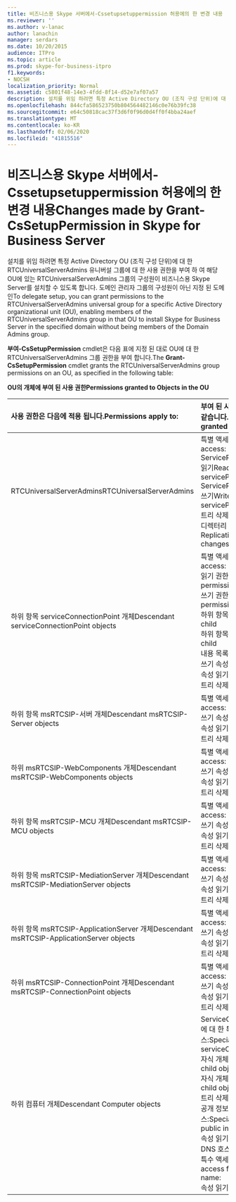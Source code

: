 ```yaml
---
title: 비즈니스용 Skype 서버에서-Cssetupsetuppermission 허용에의 한 변경 내용
ms.reviewer: ''
ms.author: v-lanac
author: lanachin
manager: serdars
ms.date: 10/20/2015
audience: ITPro
ms.topic: article
ms.prod: skype-for-business-itpro
f1.keywords:
- NOCSH
localization_priority: Normal
ms.assetid: c5801f48-14e3-4fdd-8f14-d52e7af07a57
description: 설치를 위임 하려면 특정 Active Directory OU (조직 구성 단위)에 대 한 RTCUniversalServerAdmins 유니버설 그룹에 대 한 사용 권한을 부여 하 여 해당 OU에 있는 RTCUniversalServerAdmins 그룹의 구성원이 비즈니스용 Skype Server를 설치할 수 있도록 합니다. 도메인 관리자 그룹의 구성원이 아닌 지정 된 도메인
ms.openlocfilehash: 844cfa586523750b804564482146c0e76b39fc38
ms.sourcegitcommit: e64c50818cac37f3d6f0f96d0d4ff0f4bba24aef
ms.translationtype: MT
ms.contentlocale: ko-KR
ms.lasthandoff: 02/06/2020
ms.locfileid: "41815516"
---
```

# <a name="changes-made-by-grant-cssetuppermission-in-skype-for-business-server"></a><span data-ttu-id="9be68-103">비즈니스용 Skype 서버에서-Cssetupsetuppermission 허용에의 한 변경 내용</span><span class="sxs-lookup"><span data-stu-id="9be68-103">Changes made by Grant-CsSetupPermission in Skype for Business Server</span></span>
 
<span data-ttu-id="9be68-104">설치를 위임 하려면 특정 Active Directory OU (조직 구성 단위)에 대 한 RTCUniversalServerAdmins 유니버설 그룹에 대 한 사용 권한을 부여 하 여 해당 OU에 있는 RTCUniversalServerAdmins 그룹의 구성원이 비즈니스용 Skype Server를 설치할 수 있도록 합니다. 도메인 관리자 그룹의 구성원이 아닌 지정 된 도메인</span><span class="sxs-lookup"><span data-stu-id="9be68-104">To delegate setup, you can grant permissions to the RTCUniversalServerAdmins universal group for a specific Active Directory organizational unit (OU), enabling members of the RTCUniversalServerAdmins group in that OU to install Skype for Business Server in the specified domain without being members of the Domain Admins group.</span></span> 
  
<span data-ttu-id="9be68-105">**부여-CsSetupPermission** cmdlet은 다음 표에 지정 된 대로 OU에 대 한 RTCUniversalServerAdmins 그룹 권한을 부여 합니다.</span><span class="sxs-lookup"><span data-stu-id="9be68-105">The **Grant-CsSetupPermission** cmdlet grants the RTCUniversalServerAdmins group permissions on an OU, as specified in the following table:</span></span>
  
<span data-ttu-id="9be68-106">**OU의 개체에 부여 된 사용 권한**</span><span class="sxs-lookup"><span data-stu-id="9be68-106">**Permissions granted to Objects in the OU**</span></span>

|<span data-ttu-id="9be68-107">**사용 권한은 다음에 적용 됩니다.**</span><span class="sxs-lookup"><span data-stu-id="9be68-107">**Permissions apply to:**</span></span>|<span data-ttu-id="9be68-108">**부여 된 사용 권한은 다음과 같습니다.**</span><span class="sxs-lookup"><span data-stu-id="9be68-108">**Permissions granted are:**</span></span>|
|:-----|:-----|
|<span data-ttu-id="9be68-109">RTCUniversalServerAdmins</span><span class="sxs-lookup"><span data-stu-id="9be68-109">RTCUniversalServerAdmins</span></span>  <br/> | <span data-ttu-id="9be68-110">특별 액세스:</span><span class="sxs-lookup"><span data-stu-id="9be68-110">Special access:</span></span> <br/>  <span data-ttu-id="9be68-111">ServicePrincipalName 읽기</span><span class="sxs-lookup"><span data-stu-id="9be68-111">Read servicePrincipalName</span></span> <br/>  <span data-ttu-id="9be68-112">ServicePrincipalName 쓰기</span><span class="sxs-lookup"><span data-stu-id="9be68-112">Write servicePrincipalName</span></span> <br/>  <span data-ttu-id="9be68-113">트리 삭제</span><span class="sxs-lookup"><span data-stu-id="9be68-113">Delete tree</span></span> <br/>  <span data-ttu-id="9be68-114">디렉터리 변경 내용 복제</span><span class="sxs-lookup"><span data-stu-id="9be68-114">Replicating directory changes</span></span> <br/> |
|<span data-ttu-id="9be68-115">하위 항목 serviceConnectionPoint 개체</span><span class="sxs-lookup"><span data-stu-id="9be68-115">Descendant serviceConnectionPoint objects</span></span>  <br/> | <span data-ttu-id="9be68-116">특별 액세스:</span><span class="sxs-lookup"><span data-stu-id="9be68-116">Special access:</span></span> <br/>  <span data-ttu-id="9be68-117">읽기 권한</span><span class="sxs-lookup"><span data-stu-id="9be68-117">Read permissions</span></span> <br/>  <span data-ttu-id="9be68-118">쓰기 권한</span><span class="sxs-lookup"><span data-stu-id="9be68-118">Write permissions</span></span> <br/>  <span data-ttu-id="9be68-119">하위 항목 만들기</span><span class="sxs-lookup"><span data-stu-id="9be68-119">Create child</span></span> <br/>  <span data-ttu-id="9be68-120">하위 항목 삭제</span><span class="sxs-lookup"><span data-stu-id="9be68-120">Delete child</span></span> <br/>  <span data-ttu-id="9be68-121">내용 목록</span><span class="sxs-lookup"><span data-stu-id="9be68-121">List contents</span></span> <br/>  <span data-ttu-id="9be68-122">쓰기 속성</span><span class="sxs-lookup"><span data-stu-id="9be68-122">Write property</span></span> <br/>  <span data-ttu-id="9be68-123">속성 읽기</span><span class="sxs-lookup"><span data-stu-id="9be68-123">Read property</span></span> <br/>  <span data-ttu-id="9be68-124">트리 삭제</span><span class="sxs-lookup"><span data-stu-id="9be68-124">Delete tree</span></span> <br/> |
|<span data-ttu-id="9be68-125">하위 항목 msRTCSIP-서버 개체</span><span class="sxs-lookup"><span data-stu-id="9be68-125">Descendant msRTCSIP-Server objects</span></span>  <br/> | <span data-ttu-id="9be68-126">특별 액세스:</span><span class="sxs-lookup"><span data-stu-id="9be68-126">Special access:</span></span> <br/>  <span data-ttu-id="9be68-127">쓰기 속성</span><span class="sxs-lookup"><span data-stu-id="9be68-127">Write property</span></span> <br/>  <span data-ttu-id="9be68-128">속성 읽기</span><span class="sxs-lookup"><span data-stu-id="9be68-128">Read property</span></span> <br/>  <span data-ttu-id="9be68-129">트리 삭제</span><span class="sxs-lookup"><span data-stu-id="9be68-129">Delete tree</span></span> <br/> |
|<span data-ttu-id="9be68-130">하위 msRTCSIP-WebComponents 개체</span><span class="sxs-lookup"><span data-stu-id="9be68-130">Descendant msRTCSIP-WebComponents objects</span></span>  <br/> | <span data-ttu-id="9be68-131">특별 액세스:</span><span class="sxs-lookup"><span data-stu-id="9be68-131">Special access:</span></span> <br/>  <span data-ttu-id="9be68-132">쓰기 속성</span><span class="sxs-lookup"><span data-stu-id="9be68-132">Write property</span></span> <br/>  <span data-ttu-id="9be68-133">속성 읽기</span><span class="sxs-lookup"><span data-stu-id="9be68-133">Read property</span></span> <br/>  <span data-ttu-id="9be68-134">트리 삭제</span><span class="sxs-lookup"><span data-stu-id="9be68-134">Delete tree</span></span> <br/> |
|<span data-ttu-id="9be68-135">하위 항목 msRTCSIP-MCU 개체</span><span class="sxs-lookup"><span data-stu-id="9be68-135">Descendant msRTCSIP-MCU objects</span></span>  <br/> | <span data-ttu-id="9be68-136">특별 액세스:</span><span class="sxs-lookup"><span data-stu-id="9be68-136">Special access:</span></span> <br/>  <span data-ttu-id="9be68-137">쓰기 속성</span><span class="sxs-lookup"><span data-stu-id="9be68-137">Write property</span></span> <br/>  <span data-ttu-id="9be68-138">속성 읽기</span><span class="sxs-lookup"><span data-stu-id="9be68-138">Read property</span></span> <br/>  <span data-ttu-id="9be68-139">트리 삭제</span><span class="sxs-lookup"><span data-stu-id="9be68-139">Delete tree</span></span> <br/> |
|<span data-ttu-id="9be68-140">하위 항목 msRTCSIP-MediationServer 개체</span><span class="sxs-lookup"><span data-stu-id="9be68-140">Descendant msRTCSIP-MediationServer objects</span></span>  <br/> | <span data-ttu-id="9be68-141">특별 액세스:</span><span class="sxs-lookup"><span data-stu-id="9be68-141">Special access:</span></span> <br/>  <span data-ttu-id="9be68-142">쓰기 속성</span><span class="sxs-lookup"><span data-stu-id="9be68-142">Write property</span></span> <br/>  <span data-ttu-id="9be68-143">속성 읽기</span><span class="sxs-lookup"><span data-stu-id="9be68-143">Read property</span></span> <br/>  <span data-ttu-id="9be68-144">트리 삭제</span><span class="sxs-lookup"><span data-stu-id="9be68-144">Delete tree</span></span> <br/> |
|<span data-ttu-id="9be68-145">하위 항목 msRTCSIP-ApplicationServer 개체</span><span class="sxs-lookup"><span data-stu-id="9be68-145">Descendant msRTCSIP-ApplicationServer objects</span></span>  <br/> | <span data-ttu-id="9be68-146">특별 액세스:</span><span class="sxs-lookup"><span data-stu-id="9be68-146">Special access:</span></span> <br/>  <span data-ttu-id="9be68-147">쓰기 속성</span><span class="sxs-lookup"><span data-stu-id="9be68-147">Write property</span></span> <br/>  <span data-ttu-id="9be68-148">속성 읽기</span><span class="sxs-lookup"><span data-stu-id="9be68-148">Read property</span></span> <br/>  <span data-ttu-id="9be68-149">트리 삭제</span><span class="sxs-lookup"><span data-stu-id="9be68-149">Delete tree</span></span> <br/> |
|<span data-ttu-id="9be68-150">하위 msRTCSIP-ConnectionPoint 개체</span><span class="sxs-lookup"><span data-stu-id="9be68-150">Descendant msRTCSIP-ConnectionPoint objects</span></span>  <br/> | <span data-ttu-id="9be68-151">특별 액세스:</span><span class="sxs-lookup"><span data-stu-id="9be68-151">Special access:</span></span> <br/>  <span data-ttu-id="9be68-152">쓰기 속성</span><span class="sxs-lookup"><span data-stu-id="9be68-152">Write property</span></span> <br/>  <span data-ttu-id="9be68-153">속성 읽기</span><span class="sxs-lookup"><span data-stu-id="9be68-153">Read property</span></span> <br/>  <span data-ttu-id="9be68-154">트리 삭제</span><span class="sxs-lookup"><span data-stu-id="9be68-154">Delete tree</span></span> <br/> |
|<span data-ttu-id="9be68-155">하위 컴퓨터 개체</span><span class="sxs-lookup"><span data-stu-id="9be68-155">Descendant Computer objects</span></span>  <br/> | <span data-ttu-id="9be68-156">ServiceConnectionPoint에 대 한 특수 액세스:</span><span class="sxs-lookup"><span data-stu-id="9be68-156">Special access for serviceConnectionPoint:</span></span> <br/>  <span data-ttu-id="9be68-157">자식 개체 만들기</span><span class="sxs-lookup"><span data-stu-id="9be68-157">Create child objects</span></span> <br/>  <span data-ttu-id="9be68-158">자식 개체 삭제</span><span class="sxs-lookup"><span data-stu-id="9be68-158">Delete child objects</span></span> <br/>  <span data-ttu-id="9be68-159">트리 삭제</span><span class="sxs-lookup"><span data-stu-id="9be68-159">Delete tree</span></span> <br/>  <span data-ttu-id="9be68-160">공개 정보에 대 한 특별 액세스:</span><span class="sxs-lookup"><span data-stu-id="9be68-160">Special access for public information:</span></span> <br/>  <span data-ttu-id="9be68-161">속성 읽기</span><span class="sxs-lookup"><span data-stu-id="9be68-161">Read property</span></span> <br/>  <span data-ttu-id="9be68-162">DNS 호스트 이름에 대 한 특수 액세스:</span><span class="sxs-lookup"><span data-stu-id="9be68-162">Special access for DNS host name:</span></span> <br/>  <span data-ttu-id="9be68-163">속성 읽기</span><span class="sxs-lookup"><span data-stu-id="9be68-163">Read property</span></span> <br/> |
   

